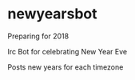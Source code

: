 # newyearsbot

Preparing for 2018

Irc Bot for celebrating New Year Eve

Posts new years for each timezone

